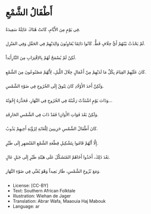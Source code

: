 # أَطْفَالُ الشَّمْعِ

##
فِي يَوْمٍ مِنَ الأَيَّامِ، كَانَتْ هُنَاكَ عَائِلَةٌ سَعِيدَةٌ.

##
لَمْ يَحْدُثْ بَيْنَهُمْ أَيُّ خِلَافٍ قَطُّ. كَانُوا دَائِمًا يُعَاوِنُونَ وَالِدَيْهِمْ فِي الحَقْلِ وَفِي المَنْزِلِ.

##
لَكِنْ لَمْ يُسْمَحْ لَهُمْ بِالاِقْتِرَابِ مِنَ النَّارِأَبَداً.

##
كَانَ عَلَيْهِمْ القِيَامُ بِكُلِّ مَا لَدَيْهِمْ مِنْ أَعْمَالٍ خِلَالَ اللَّيلِ، لِأَنَّهُمْ مَصْنُوعُونَ مِنَ الشَّمْعِ.

##
وَلَكِنَّ أَحَدَ الأَوْلَادِ كَانَ يَتُوقُ إِلَى الخُرُوجِ فِي ضَوْءِ الشَّمْسِ.

##
وَذَاتَ يَوْمٍ اشْتَدَّتْ رَغْبَتُهُ فِي الخُرُوجِ فِي النَّهَارِ، فَحَذَّرَهُ إِخْوَتُهُ…

##
وَلَكِنْ بَعْدَ فَوَاتِ الأَوَانِ! فَقَدْ ذَابَ فِي الشَّمْسِ الحَارِقَةِ.

##
كَانَ أَطْفَالُ الشَّمْسِ حَزِينِينَ لِلْغَايَةِ لِرُؤْيَةِ أَخِيهِمْ يَذُوبُ.

##
إِلَّا أَنَّهُمْ قَامُوا بِتَشْكِيلِ قِطْعَةِ الشَّمْعِ المُنْصَهِرِ إِلَى طَيْرٍ.

##
بَعْدَ ذَلِكَ، أَخَذُوا أَخَاهُمْ المُتَشَكِّلَ عَلَى هَيْئَةِ طَيْرٍ إِلَى جَبَلٍ عَالٍ.

##
وَمَعَ بُزُوغِ الشَّمْسِ، طَارَ بَعِيداً وَهْوَ يُغَنِّي فِي ضَوْءِ النَّهَارِ.

##
* License: [CC-BY]
* Text: Southern African Folktale
* Illustration: Wiehan de Jager
* Translation: Abrar Wafa, Maaouia Haj Mabouk
* Language: ar
